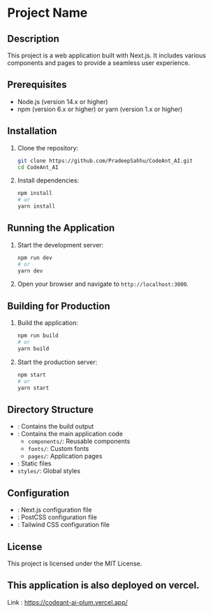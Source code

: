 # Project Name

## Description

This project is a web application built with Next.js. It includes various components and pages to provide a seamless user experience.

## Prerequisites

- Node.js (version 14.x or higher)
- npm (version 6.x or higher) or yarn (version 1.x or higher)

## Installation

1. Clone the repository:

   ```sh
   git clone https://github.com/PradeepSahhu/CodeAnt_AI.git
   cd CodeAnt_AI
   ```

2. Install dependencies:
   ```sh
   npm install
   # or
   yarn install
   ```

## Running the Application

1. Start the development server:

   ```sh
   npm run dev
   # or
   yarn dev
   ```

2. Open your browser and navigate to `http://localhost:3000`.

## Building for Production

1. Build the application:

   ```sh
   npm run build
   # or
   yarn build
   ```

2. Start the production server:
   ```sh
   npm start
   # or
   yarn start
   ```

## Directory Structure

- : Contains the build output
- : Contains the main application code
  - `components/`: Reusable components
  - `fonts/`: Custom fonts
  - `pages/`: Application pages
- : Static files
- `styles/`: Global styles

## Configuration

- : Next.js configuration file
- : PostCSS configuration file
- : Tailwind CSS configuration file

## License

This project is licensed under the MIT License.

## This application is also deployed on vercel.

Link : https://codeant-ai-plum.vercel.app/
